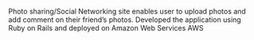 Photo sharing/Social Networking site enables user to upload photos and add comment on their friend’s photos. Developed the application using Ruby on Rails and deployed on Amazon Web Services AWS
